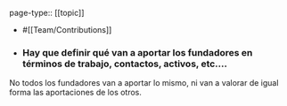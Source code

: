page-type:: [[topic]]

- #[[Team/Contributions]]

- ### Hay que definir qué van a aportar los fundadores en términos de trabajo, contactos, activos, etc....

No todos los fundadores van a aportar lo mismo, ni van a valorar de igual forma las aportaciones de los otros.



